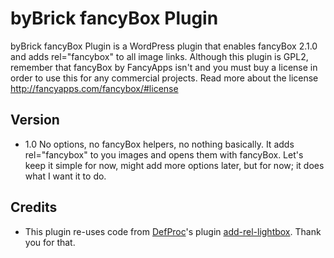 # byBrick fancyBox Plugin #

byBrick fancyBox Plugin is a WordPress plugin that enables fancyBox 2.1.0 and adds rel="fancybox" to all image links. Although this plugin is GPL2, remember that fancyBox by FancyApps isn't and you must buy a license in order to use this for any commercial projects. Read more about the license http://fancyapps.com/fancybox/#license

## Version

*	1.0
	No options, no fancyBox helpers, no nothing basically. It adds rel="fancybox" to you images and opens them with fancyBox. Let's keep it simple for now, might add more options later, but for now; it does what I want it to do.

## Credits

* This plugin re-uses code from [DefProc](http://profiles.wordpress.org/DefProc/)'s plugin [add-rel-lightbox](http://wordpress.org/extend/plugins/add-rel-lightbox/). Thank you for that.